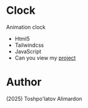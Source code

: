 # Clock
Animation clock

- Html5
- Tailwindcss
- JavaScript
- Can you view my [project](https://clock-phi-silk.vercel.app/)

# Author 
(2025) Toshpo'latov Alimardon
